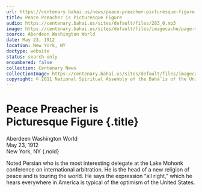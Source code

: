 ```yaml
---
url: https://centenary.bahai.us/news/peace-preacher-picturesque-figure
title: Peace Preacher is Picturesque Figure
audio: https://centenary.bahai.us/sites/default/files/283_0.mp3
image: https://centenary.bahai.us/sites/default/files/imagecache/page-main-image/images/press_clippings/05-23-1912%20Aberdeen%20Washington%20Peace%20Preacher%20is%20Picturesque%20Figure.png
source: Aberdeen Washington World
date: May 23, 1912
location: New York, NY
doctype: website
status: search-only
encumbered: false
collection: Centenary News
collectionImage: https://centenary.bahai.us/sites/default/files/imagecache/theme-image/main_image/abdulbaha-overview-small_0.jpg
copyright: © 2011 National Spiritual Assembly of the Bahá’ís of the United States
---
```



# Peace Preacher is Picturesque Figure {.title}

Aberdeen Washington World  
May 23, 1912  
New York, NY
{.noid}  



Noted Persian who is the most interesting delegate at the Lake Mohonk conference on international arbitration. He is the head of a new religion of peace and is touring the world. He says the expression “all right,” which he hears everywhere in America is typical of the optimism of the United States.